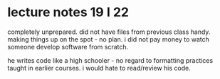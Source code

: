 # lecture notes 19 I 22

completely unprepared. did not have files from previous class handy. making
things up on the spot - no plan. i did not pay money to watch someone develop
software from scratch. 

he writes code like a high schooler - no regard to formatting practices taught 
in earlier courses. i would hate to read/review his code.
